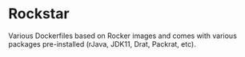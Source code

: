 # Rockstar
Various Dockerfiles based on Rocker images and comes with various packages pre-installed (rJava, JDK11, Drat, Packrat, etc).
